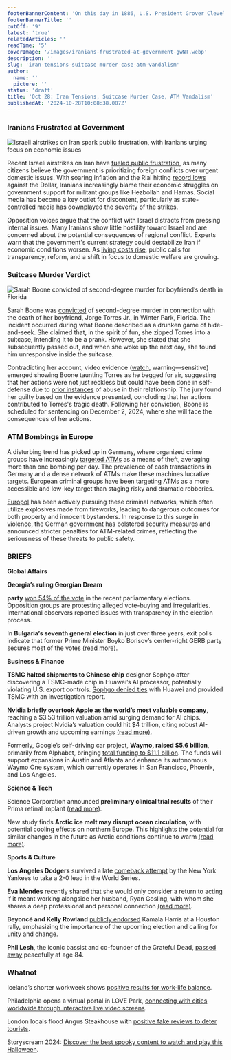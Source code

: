 ```yaml
---
footerBannerContent: 'On this day in 1886, U.S. President Grover Cleveland officially dedicated the Statue of Liberty, a gift from France, on Bedloe''s Island in Upper New York Bay.'
footerBannerTitle: ''
cutOff: '9'
latest: 'true'
relatedArticles: ''
readTime: '5'
coverImage: '/images/iranians-frustrated-at-government-gwNT.webp'
description: ''
slug: 'iran-tensions-suitcase-murder-case-atm-vandalism'
author:
  name: ''
  picture: ''
status: 'draft'
title: 'Oct 28: Iran Tensions, Suitcase Murder Case, ATM Vandalism'
publishedAt: '2024-10-28T10:08:38.087Z'
---
```


### Iranians Frustrated at Government

![Israeli airstrikes on Iran spark public frustration, with Iranians urging focus on economic issues](/images/iranians-frustrated-at-government-A3ND.webp)

Recent Israeli airstrikes on Iran have [fueled public frustration](https://www.dw.com/en/iranians-upset-with-tehran-over-israel-tensions/a-70608764), as many citizens believe the government is prioritizing foreign conflicts over urgent domestic issues. With soaring inflation and the Rial hitting [record lows](https://iranwire.com/en/economy/135333-iranian-rial-plummets-amid-escalating-tensions-with-israel/) against the Dollar, Iranians increasingly blame their economic struggles on government support for militant groups like Hezbollah and Hamas. Social media has become a key outlet for discontent, particularly as state-controlled media has downplayed the severity of the strikes.

Opposition voices argue that the conflict with Israel distracts from pressing internal issues. Many Iranians show little hostility toward Israel and are concerned about the potential consequences of regional conflict. Experts warn that the government's current strategy could destabilize Iran if economic conditions worsen. As [living costs rise](https://irannewsupdate.com/news/society/the-burden-of-housing-costs-on-iranian-households-a-growing-crisis/), public calls for transparency, reform, and a shift in focus to domestic welfare are growing.

### Suitcase Murder Verdict

![Sarah Boone convicted of second-degree murder for boyfriend’s death in Florida](/images/florida-woman-I5OT.webp)

Sarah Boone was [convicted](https://people.com/suitcase-murder-sarah-boone-verdict-8733192) of second-degree murder in connection with the death of her boyfriend, Jorge Torres Jr., in Winter Park, Florida. The incident occurred during what Boone described as a drunken game of hide-and-seek. She claimed that, in the spirit of fun, she zipped Torres into a suitcase, intending it to be a prank. However, she stated that she subsequently passed out, and when she woke up the next day, she found him unresponsive inside the suitcase.

Contradicting her account, video evidence ([watch](https://www.youtube.com/watch?v=g5eho9oyZJg), warning—sensitive) emerged showing Boone taunting Torres as he begged for air, suggesting that her actions were not just reckless but could have been done in self-defense due to [prior instances](https://www.fox35orlando.com/news/sarah-boone-changes-tune-says-alleged-murder-was-self-defense-not-accident) of abuse in their relationship. The jury found her guilty based on the evidence presented, concluding that her actions contributed to Torres's tragic death. Following her conviction, Boone is scheduled for sentencing on December 2, 2024, where she will face the consequences of her actions.

### ATM Bombings in Europe

A disturbing trend has picked up in Germany, where organized crime groups have increasingly [targeted ATMs](https://edition.cnn.com/2024/10/27/europe/criminals-atm-robberies-europe-intl/index.html) as a means of theft, averaging more than one bombing per day. The prevalence of cash transactions in Germany and a dense network of ATMs make these machines lucrative targets. European criminal groups have been targeting ATMs as a more accessible and low-key target than staging risky and dramatic robberies.

[Europol](https://www.eurocontrol.int/article/european-atm-master-plan-and-eurocontrols-role-wider-atm-transformation) has been actively pursuing these criminal networks, which often utilize explosives made from fireworks, leading to dangerous outcomes for both property and innocent bystanders. In response to this surge in violence, the German government has bolstered security measures and announced stricter penalties for ATM-related crimes, reflecting the seriousness of these threats to public safety.

### BRIEFS

**Global Affairs**

**Georgia’s ruling Georgian Dream**

**party** [won 54% of the vote](https://www.dw.com/en/georgia-ruling-georgian-dream-party-wins-election/a-70611564) in the recent parliamentary elections. Opposition groups are protesting alleged vote-buying and irregularities. International observers reported issues with transparency in the election process.

In **Bulgaria’s seventh general election** in just over three years, exit polls indicate that former Prime Minister Boyko Borisov’s center-right GERB party secures most of the votes [(read more)](https://www.dw.com/en/bulgaria-voting-ends-conservatives-lead-in-exit-poll/a-70611168).

**Business & Finance**

**TSMC halted shipments to Chinese chip** designer Sophgo after discovering a TSMC-made chip in Huawei’s AI processor, potentially violating U.S. export controls. [Sophgo denied ties](https://www.reuters.com/technology/tsmc-suspended-shipments-china-firm-after-chip-found-huawei-processor-sources-2024-10-26/) with Huawei and provided TSMC with an investigation report.

**Nvidia briefly overtook Apple as the world’s most valuable company**, reaching a $3.53 trillion valuation amid surging demand for AI chips. Analysts project Nvidia’s valuation could hit $4 trillion, citing robust AI-driven growth and upcoming earnings [(read more)](https://www.reuters.com/technology/nvidia-overtakes-apple-worlds-most-valuable-company-2024-10-25/).

Formerly, Google’s self-driving car project, **Waymo, raised $5.6 billion**, primarily from Alphabet, bringing [total funding to $11.1 billion](https://www.engadget.com/transportation/waymo-raises-56-billion-to-fund-austin-and-atlanta-expansion-172031686.html?guce_referrer=aHR0cHM6Ly93d3cuZ29vZ2xlLmNvbS8&guce_referrer_sig=AQAAAHFiCyNyPIK6Koo_EohcyTmja9tJWPmja7NtKDIo75kR9uPlhTm97myPRrXB5Ks2oZLUDfMZHlbqhZoh-lZHMTi-SzGF9v2a1EYEP8iDWvaANsa6NxU0_CmM9Ua8STbLadRpWVmKp9Vs9pZslqgnBtDDK3qRZ95Z8R-0C6T3HHYj&guccounter=2). The funds will support expansions in Austin and Atlanta and enhance its autonomous Waymo One system, which currently operates in San Francisco, Phoenix, and Los Angeles.

**Science & Tech**

Science Corporation announced **preliminary clinical trial results** of their Prima retinal implant [(read more)](https://www.wired.com/story/science-corporation-neuralink-eye-implant-restored-vision-blind-people/).

New study finds **Arctic ice melt may disrupt ocean circulation**, with potential cooling effects on northern Europe. This highlights the potential for similar changes in the future as Arctic conditions continue to warm [(read more)](https://phys.org/news/2024-10-arctic-sea-ice-affect-global.html#google_vignette).

**Sports & Culture**

**Los Angeles Dodgers** survived a late [comeback attempt](https://edition.cnn.com/2024/10/26/sport/yankees-dodgers-game-2-world-series-spt-intl/index.html) by the New York Yankees to take a 2-0 lead in the World Series.

**Eva Mendes** recently shared that she would only consider a return to acting if it meant working alongside her husband, Ryan Gosling, with whom she shares a deep professional and personal connection [(read more)](https://ew.com/eva-mendes-says-she-would-come-out-of-retirement-for-ryan-gosling-8731431).

**Beyoncé and Kelly Rowland** [publicly endorsed](https://www.lemonde.fr/en/united-states/article/2024/10/26/beyonce-rallies-behind-harris-in-houston-i-m-here-as-a-mother_6730560_133.html) Kamala Harris at a Houston rally, emphasizing the importance of the upcoming election and calling for unity and change.

**Phil Lesh**, the iconic bassist and co-founder of the Grateful Dead, [passed away](https://www.sfchronicle.com/entertainment/article/phil-lesh-grateful-dead-obituary-17814137.php#) peacefully at age 84.

### Whatnot

Iceland’s shorter workweek shows [positive results for work-life balance](https://autonomy.work/portfolio/on-firmer-ground-icelands-ongoing-experience-of-shorter-working-weeks/).

Philadelphia opens a virtual portal in LOVE Park, [connecting with cities worldwide through interactive live video screens](https://www.smithsonianmag.com/smart-news/new-portal-opens-in-philadelphia-connecting-residents-to-cities-around-the-world-with-identical-installations-180985335/#:~:text=A%20virtual%20portal%20has%20opened,function%20as%20massive%20public%20webcams.).

London locals flood Angus Steakhouse with [positive fake reviews to deter tourists](https://www.thrillist.com/travel/nation/london-reddit-troll-reviews-best-steakhouses).

Storyscream 2024: [Discover the best spooky content to watch and play this Halloween](https://www.theverge.com/2024/10/12/24264357/halloween-2024-game-film-tv-reviews).